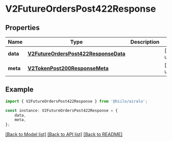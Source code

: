 # V2FutureOrdersPost422Response


## Properties

Name | Type | Description | Notes
------------ | ------------- | ------------- | -------------
**data** | [**V2FutureOrdersPost422ResponseData**](V2FutureOrdersPost422ResponseData.md) |  | [default to undefined]
**meta** | [**V2TokenPost200ResponseMeta**](V2TokenPost200ResponseMeta.md) |  | [default to undefined]

## Example

```typescript
import { V2FutureOrdersPost422Response } from '@hiilo/airalo';

const instance: V2FutureOrdersPost422Response = {
    data,
    meta,
};
```

[[Back to Model list]](../README.md#documentation-for-models) [[Back to API list]](../README.md#documentation-for-api-endpoints) [[Back to README]](../README.md)
